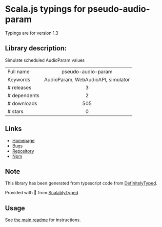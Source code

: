 
# Scala.js typings for pseudo-audio-param

Typings are for version 1.3

## Library description:
Simulate scheduled AudioParam values

|                    |                 |
| ------------------ | :-------------: |
| Full name          | pseudo-audio-param |
| Keywords           | AudioParam, WebAudioAPI, simulator |
| # releases         | 3 |
| # dependents       | 2 |
| # downloads        | 505 |
| # stars            | 0 |

## Links
- [Homepage](https://github.com/mohayonao/pseudo-audio-param/)
- [Bugs](https://github.com/mohayonao/pseudo-audio-param/issues)
- [Repository](https://github.com/mohayonao/pseudo-audio-param)
- [Npm](https://www.npmjs.com/package/pseudo-audio-param)
    


## Note
This library has been generated from typescript code from [DefinitelyTyped](https://definitelytyped.org).

Provided with :purple_heart: from [ScalablyTyped](https://github.com/oyvindberg/ScalablyTyped)

## Usage
See [the main readme](../../readme.md) for instructions.



